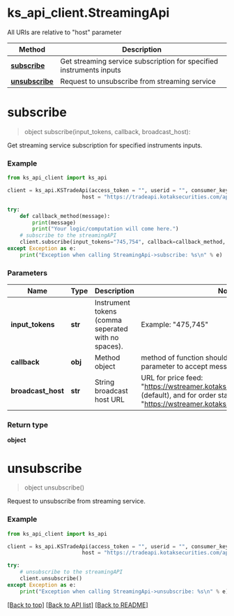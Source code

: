 # ks_api_client.StreamingApi

All URIs are relative to "host" parameter

Method | Description
------------- | ------------- 
[**subscribe**](StreamingApi.md#subscribe) | Get streaming service subscription for specified instruments inputs
[**unsubscribe**](StreamingApi.md#unsubscribe) | Request to unsubscribe from streaming service

# **subscribe**
> object subscribe(input_tokens, callback, broadcast_host):

Get streaming service subscription for specified instruments inputs.

### Example


```python 
from ks_api_client import ks_api 

client = ks_api.KSTradeApi(access_token = "", userid = "", consumer_key = "",ip = "127.0.0.1", app_id = "", \
                        host = "https://tradeapi.kotaksecurities.com/apim", consumer_secret = "")

try:
    def callback_method(message):
        print(message)
        print("Your logic/computation will come here.")
    # subscribe to the streamingAPI
    client.subscribe(input_tokens="745,754", callback=callback_method, broadcast_host="https://wstreamer.kotaksecurities.com/feed")
except Exception as e:
    print("Exception when calling StreamingApi->subscribe: %s\n" % e)
```

### Parameters

Name | Type | Description | Notes 
------------- | ------------- | ------------- | ------------- 
**input_tokens** | **str** | Instrument tokens (comma seperated with no spaces). | Example: "475,745" 
**callback** | **obj** | Method object | method of function should have one mandatory parameter to accept message.
**broadcast_host** | **str** | String broadcast host URL | URL for price feed: "https://wstreamer.kotaksecurities.com/feed" (default), and for order status updates: "https://wstreamer.kotaksecurities.com/feed/orders"

### Return type

**object**


# **unsubscribe**
> object unsubscribe()

Request to unsubscribe from streaming service.

### Example


```python 
from ks_api_client import ks_api

client = ks_api.KSTradeApi(access_token = "", userid = "", consumer_key = "",ip = "127.0.0.1", app_id = "", \
                        host = "https://tradeapi.kotaksecurities.com/apim", consumer_secret = "")

try:
    # unsubscribe to the streamingAPI
    client.unsubscribe()
except Exception as e: 
    print("Exception when calling StreamingApi->unsubscribe: %s\n" % e)
```

[[Back to top]](#) [[Back to API list]](../README.md#documentation-for-api-endpoints) [[Back to README]](../README.md)
